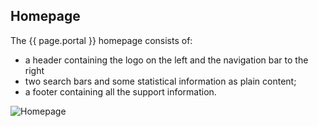 ## Homepage

The {{ page.portal }} homepage consists of:
- a header containing the logo on the left and the navigation bar to the right
- two search bars and some statistical information as plain content;
- a footer containing all the support information.

![Homepage]({{site.figures_link}}/{{page.portal}}/homepage.png)
